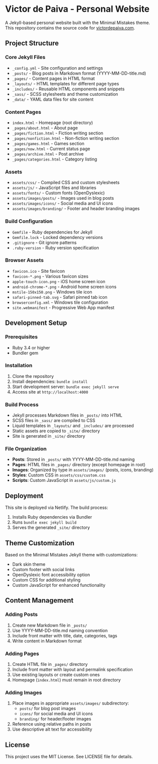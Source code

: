 # Victor de Paiva - Personal Website

A Jekyll-based personal website built with the Minimal Mistakes theme. This repository contains the source code for [victordepaiva.com](https://victordepaiva.com).

## Project Structure

### Core Jekyll Files
- `_config.yml` - Site configuration and settings
- `_posts/` - Blog posts in Markdown format (YYYY-MM-DD-title.md)
- `_pages/` - Content pages in HTML format
- `_layouts/` - HTML templates for different page types
- `_includes/` - Reusable HTML components and snippets
- `_sass/` - SCSS stylesheets and theme customization
- `_data/` - YAML data files for site content

### Content Pages
- `index.html` - Homepage (root directory)
- `_pages/about.html` - About page
- `_pages/fiction.html` - Fiction writing section
- `_pages/nonfiction.html` - Non-fiction writing section
- `_pages/games.html` - Games section
- `_pages/now.html` - Current status page
- `_pages/archive.html` - Post archive
- `_pages/categories.html` - Category listing

### Assets
- `assets/css/` - Compiled CSS and custom stylesheets
- `assets/js/` - JavaScript files and libraries
- `assets/fonts/` - Custom fonts (OpenDyslexic)
- `assets/images/posts/` - Images used in blog posts
- `assets/images/icons/` - Social media and UI icons
- `assets/images/branding/` - Footer and header branding images

### Build Configuration
- `Gemfile` - Ruby dependencies for Jekyll
- `Gemfile.lock` - Locked dependency versions
- `.gitignore` - Git ignore patterns
- `.ruby-version` - Ruby version specification

### Browser Assets
- `favicon.ico` - Site favicon
- `favicon-*.png` - Various favicon sizes
- `apple-touch-icon.png` - iOS home screen icon
- `android-chrome-*.png` - Android home screen icons
- `mstile-150x150.png` - Windows tile icon
- `safari-pinned-tab.svg` - Safari pinned tab icon
- `browserconfig.xml` - Windows tile configuration
- `site.webmanifest` - Progressive Web App manifest

## Development Setup

### Prerequisites
- Ruby 3.4 or higher
- Bundler gem

### Installation
1. Clone the repository
2. Install dependencies: `bundle install`
3. Start development server: `bundle exec jekyll serve`
4. Access site at `http://localhost:4000`

### Build Process
- Jekyll processes Markdown files in `_posts/` into HTML
- SCSS files in `_sass/` are compiled to CSS
- Liquid templates in `_layouts/` and `_includes/` are processed
- Static assets are copied to `_site/` directory
- Site is generated in `_site/` directory

### File Organization
- **Posts**: Stored in `_posts/` with YYYY-MM-DD-title.md naming
- **Pages**: HTML files in `_pages/` directory (except homepage in root)
- **Images**: Organized by type in `assets/images/` (posts, icons, branding)
- **Styles**: Custom CSS in `assets/css/custom.css`
- **Scripts**: Custom JavaScript in `assets/js/custom.js`

## Deployment

This site is deployed via Netlify. The build process:
1. Installs Ruby dependencies via Bundler
2. Runs `bundle exec jekyll build`
3. Serves the generated `_site/` directory

## Theme Customization

Based on the Minimal Mistakes Jekyll theme with customizations:
- Dark skin theme
- Custom footer with social links
- OpenDyslexic font accessibility option
- Custom CSS for additional styling
- Custom JavaScript for enhanced functionality

## Content Management

### Adding Posts
1. Create new Markdown file in `_posts/`
2. Use YYYY-MM-DD-title.md naming convention
3. Include front matter with title, date, categories, tags
4. Write content in Markdown format

### Adding Pages
1. Create HTML file in `_pages/` directory
2. Include front matter with layout and permalink specification
3. Use existing layouts or create custom ones
4. Homepage (`index.html`) must remain in root directory

### Adding Images
1. Place images in appropriate `assets/images/` subdirectory:
   - `posts/` for blog post images
   - `icons/` for social media and UI icons
   - `branding/` for header/footer images
2. Reference using relative paths in posts
3. Use descriptive alt text for accessibility

## License

This project uses the MIT License. See LICENSE file for details.
